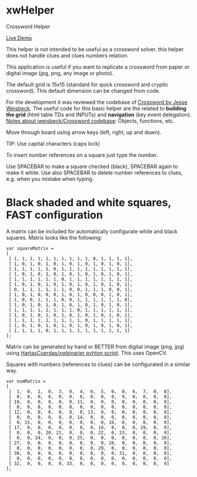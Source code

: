 xwHelper
========

Crossword Helper

[Live Demo](http://codepen.io/fcedillo/full/pvyLqa/)

This helper is not intended to be useful as a crossword solver. this helper does not handle clues and clues numbers relation.

This application is useful if you want to replicate a crossword from paper or digital image (jpg, png, any image or photo).

The default grid is 15x15 (standard for quick crossword and cryptic crossword). This default dimension can be changed from code.

For the development it was reviewed the codebase of [Crossword by Jesse Weisbeck](https://github.com/jweisbeck/Crossword). The useful code for this basic helper are the related to **building the grid** (html table TDs and INPUTs) and **navigation** (key event delegation). [Notes about jweisbeck/Crossword codebase](https://drive.google.com/open?id=0B0-Idrj2DWaAQ2VKVS1wWEZmY2c&authuser=0): Objects, functions, etc.

Move through board using arrow keys (left, right, up and down).

TIP: Use capital characters (caps lock)

To insert number references on a square just type the number.

Use SPACEBAR to make a square checked (black), SPACEBAR again to make it white.
Use also SPACEBAR to delete number references to clues, e.g. when you mistake when typing.

# Black shaded and white squares, FAST configuration

A matrix can be included for automatically configurate white and black squares. Matrix looks like the following:

    var squareMatrix =
    [
     [ 1, 1, 1, 1, 1, 1, 1, 1, 1, 1, 0, 1, 1, 1, 1],
     [ 1, 0, 1, 0, 1, 0, 1, 0, 1, 0, 1, 0, 1, 0, 1],
     [ 1, 1, 1, 1, 1, 0, 1, 1, 1, 1, 1, 1, 1, 1, 1],
     [ 1, 0, 1, 0, 1, 0, 1, 0, 1, 0, 1, 0, 1, 0, 1],
     [ 1, 1, 1, 1, 1, 1, 0, 1, 1, 1, 1, 1, 1, 1, 1],
     [ 1, 0, 1, 0, 1, 0, 1, 0, 1, 0, 1, 0, 1, 0, 1],
     [ 0, 1, 1, 1, 1, 1, 1, 0, 0, 1, 1, 1, 0, 0, 1],
     [ 1, 0, 1, 0, 0, 0, 1, 0, 1, 0, 0, 0, 1, 0, 1],
     [ 1, 0, 0, 1, 1, 1, 0, 0, 1, 1, 1, 1, 1, 1, 0],
     [ 1, 0, 1, 0, 1, 0, 1, 0, 1, 0, 1, 0, 1, 0, 1],
     [ 1, 1, 1, 1, 1, 1, 1, 1, 0, 1, 1, 1, 1, 1, 1],
     [ 1, 0, 1, 0, 1, 0, 1, 0, 1, 0, 1, 0, 1, 0, 1],
     [ 1, 1, 1, 1, 1, 1, 1, 1, 1, 0, 1, 1, 1, 1, 1],
     [ 1, 0, 1, 0, 1, 0, 1, 0, 1, 0, 1, 0, 1, 0, 1],
     [ 1, 1, 1, 1, 0, 1, 1, 1, 1, 1, 1, 1, 1, 1, 1]
    ];

Matrix can be generated by hand or BETTER from digital image (png, jpg) using [HartasCuerdas/xwbinarier pyhton script](https://github.com/HartasCuerdas/xwbinarier). This uses OpenCV.

Squares with numbers (references to clues) can be configurated in a similar way.

    var numMatrix =
    [
     [  1,  0,  2,  0,  3,  0,  4,  0,  5,  0,  0,  6,  7,  0,  8],
     [  0,  0,  0,  0,  0,  0,  0,  0,  0,  0,  9,  0,  0,  0,  0],
     [ 10,  0,  0,  0,  0,  0, 11,  0,  0,  0,  0,  0,  0,  0,  0],
     [  0,  0,  0,  0,  0,  0,  0,  0,  0,  0,  0,  0,  0,  0,  0],
     [ 12,  0,  0,  0,  0,  0,  0, 13,  0,  0,  0,  0,  0,  0,  0],
     [  0,  0,  0,  0,  0,  0, 14,  0,  0,  0,  0,  0,  0,  0,  0],
     [  0, 15,  0,  0,  0,  0,  0,  0,  0, 16,  0,  0,  0,  0,  0],
     [ 17,  0,  0,  0,  0,  0,  0,  0, 18,  0,  0,  0, 19,  0,  0],
     [  0,  0,  0, 20, 21,  0,  0,  0, 22,  0, 23,  0,  0,  0,  0],
     [  0,  0, 24,  0,  0,  0, 25,  0,  0,  0,  0,  0,  0,  0, 26],
     [ 27,  0,  0,  0,  0,  0,  0,  0,  0, 28,  0,  0,  0,  0,  0],
     [  0,  0,  0,  0,  0,  0,  0,  0, 29,  0,  0,  0,  0,  0,  0],
     [ 30,  0,  0,  0,  0,  0,  0,  0,  0,  0, 31,  0,  0,  0,  0],
     [  0,  0,  0,  0,  0,  0,  0,  0,  0,  0,  0,  0,  0,  0,  0],
     [ 32,  0,  0,  0,  0, 33,  0,  0,  0,  0,  0,  0,  0,  0,  0]
    ];
